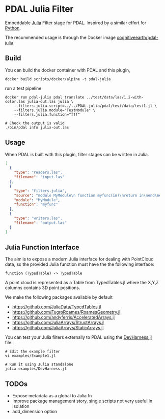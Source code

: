 # PDAL Julia Filter

Embeddable [Julia](https://julialang.org/) Filter stage for PDAL. Inspired by a similar effort for [Python](https://github.com/PDAL/python).

The recommended usage is through the Docker image
[cognitiveearth/pdal-julia](https://hub.docker.com/repository/docker/cognitiveearth/pdal-julia).

## Build

You can build the docker container with PDAL and this plugin,

```
docker build scripts/docker/alpine -t pdal-julia
```

run a test pipeline

```
docker run pdal-julia pdal translate ../test/data/las/1.2-with-color.las julia-out.las julia \
    --filters.julia.script=../../PDAL-julia/pdal/test/data/test1.jl \
    --filters.julia.module="TestModule" \
    --filters.julia.function="fff"

# Check the output is valid
./bin/pdal info julia-out.las
```

## Usage

When PDAL is built with this plugin, filter stages can be written in Julia.

```json
[
  {
    "type": "readers.las",
    "filename": "input.las"
  },
  {
    "type": "filters.julia",
    "source": "module MyModule\n function myfunc(in)\nreturn in\nend\nend\n",
    "module": "MyModule",
    "function": "myfunc"
  },
  {
    "type": "writers.las",
    "filename": "output.las"
  }
]
```

## Julia Function Interface

The aim is to expose a modern Julia interface for dealing with PointCloud data, so the provided Julia function
must have the the following interface:

```
function (TypedTable) -> TypedTable
```

A point cloud is represented as a Table from TypedTables.jl where the X,Y,Z columns contains 3D point positions.

We make the following packages available by default

- https://github.com/JuliaData/TypedTables.jl
- https://github.com/FugroRoames/RoamesGeometry.jl
- https://github.com/andyferris/AcceleratedArrays.jl
- https://github.com/JuliaArrays/StructArrays.jl
- https://github.com/JuliaArrays/StaticArrays.jl

You can test your Julia filters externally to PDAL using the [DevHarness.jl](examples/DevHarness.jl) file:

```
# Edit the example filter
vi examples/Example1.jl

# Run it using Julia standalone
julia examples/DevHarness.jl
```

## TODOs

- Expose metadata as a global to Julia fn
- Improve package management story, single scripts not very useful in isolation
- add_dimension option

